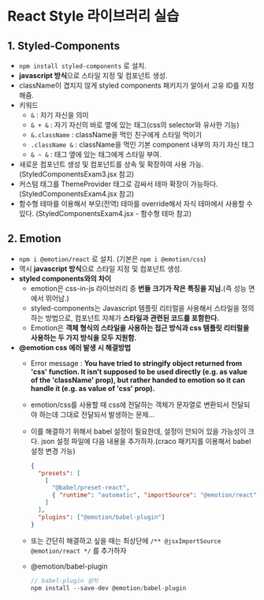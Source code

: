 # React Style 라이브러리 실습

## 1. Styled-Components
  * `npm install styled-components` 로 설치.
  * **javascript 방식**으로 스타일 지정 및 컴포넌트 생성.
  * className이 겹치지 않게 styled components 패키지가 알아서 고유 ID를 지정해줌.
  * 키워드
    + `&` : 자기 자신을 의미
    + `& + &` : 자기 자신의 바로 옆에 있는 태그(css의 selector와 유사한 기능)
    + `&.className` : className을 먹인 친구에게 스타일 먹이기
    + `.className &` : className을 먹인 기본 component 내부의 자기 자신 태그
    + `& ~ &` : 태그 옆에 있는 태그에게 스타일 부여.
  * 새로운 컴포넌트 생성 및 컴포넌트를 상속 및 확장하여 사용 가능.(StyledComponentsExam3.jsx 참고)
  * 커스텀 태그를 ThemeProvider 태그로 감싸서 테마 확장이 가능하다. (StyledComponentsExam4.jsx 참고)
  * 함수형 테마를 이용해서 부모(전역) 테마를 override해서 자식 테마에서 사용할 수 있다. (StyledComponentsExam4.jsx - 함수형 테마 참고)


## 2. Emotion
* `npm i @emotion/react` 로 설치. (기본은 `npm i @emotion/css`)
* 역시 **javascript 방식**으로 스타일 지정 및 컴포넌트 생성.
* **styled components와의 차이**
  - emotion은 css-in-js 라이브러리 중 **번들 크기가 작은 특징을 지님.**(즉 성능 면에서 뛰어남.)
  - styled-components는 Javascript 템플릿 리터럴을 사용해서 스타일을 정의하는 방법으로, 컴포넌트 자체가 **스타일과 관련된 코드를 포함한다.**
  - Emotion은 **객체 형식의 스타일을 사용하는 접근 방식과 css 템플릿 리터럴을 사용하는 두 가지 방식을 모두 지원함.**
* **@emotion css 에러 발생 시 해결방법**
  - Error message : **You have tried to stringify object returned from 'css' function. It isn't supposed to be used directly (e.g. as value of the 'className' prop), but rather handed to emotion so it can handle it (e.g. as value of 'css' prop).**
  - emotion/css를 사용할 때 css에 전달하는 객체가 문자열로 변환되서 전달되야 하는데 그대로 전달되서 발생하는 문제...
  - 이를 해결하기 위해서 babel 설정이 필요한데, 설정이 안되어 있을 가능성이 크다. json 설정 파일에 다음 내용을 추가하자.(craco 패키지를 이용해서 babel 설정 변경 가능)
    ```json
    {
      "presets": [
        [
          "@babel/preset-react",
          { "runtime": "automatic", "importSource": "@emotion/react" }
        ]
      ],
      "plugins": ["@emotion/babel-plugin"]
    }
    ```
  - 또는 간단히 해결하고 싶을 때는 최상단에 ```/** @jsxImportSource @emotion/react */``` 를 추가하자

  - @emotion/babel-plugin
    ```node.js
    // babel-plugin 설치
    npm install --save-dev @emotion/babel-plugin
    ```
